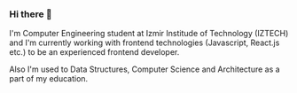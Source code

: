 ### Hi there 👋

I'm Computer Engineering student at Izmir Institude of Technology (IZTECH) and I'm currently working with frontend technologies (Javascript, React.js etc.) to be an experienced frontend developer.

Also I'm used to Data Structures, Computer Science and Architecture as a part of my education.
